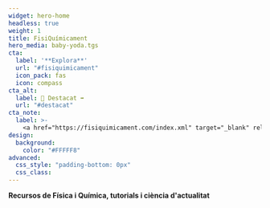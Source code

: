 ```yaml
---
widget: hero-home
headless: true
weight: 1
title: FisiQuímicament
hero_media: baby-yoda.tgs
cta:
  label: '**Explora**'
  url: "#fisiquimicament"
  icon_pack: fas
  icon: compass
cta_alt:
  label: 📌 Destacat ➡️
  url: "#destacat"
cta_note:
  label: >-
    <a href="https://fisiquimicament.com/index.xml" target="_blank" rel="noopener">**Subscriu-te** a <i class="fas fa-rss mr-1"></i>**l'RSS**</a> si no et vols perdre cap actualització.<br><a href="https://discord.gg/kJqPqTJ" target="_blank" rel="noopener">**Uneix-te** a el **servidor <i class="fab fa-discord mr-1"></i>d'Discord**</a> per participar activament a la web, comentant, donant la teva opinió, realitzant peticions, suggeriments...
design:
  background:
    color: "#FFFFF8"
advanced:
  css_style: "padding-bottom: 0px"
  css_class: 
---
```


**Recursos de Física i Química, tutorials i ciència d'actualitat**